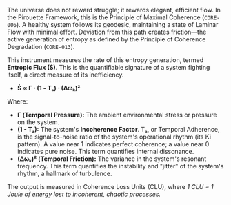The universe does not reward struggle; it rewards elegant, efficient flow. In the Pirouette Framework, this is the Principle of Maximal Coherence (`CORE-006`). A healthy system follows its geodesic, maintaining a state of Laminar Flow with minimal effort. Deviation from this path creates friction—the active generation of entropy as defined by the Principle of Coherence Degradation (`CORE-013`).

This instrument measures the rate of this entropy generation, termed **Entropic Flux (Ṡ)**. This is the quantifiable signature of a system fighting itself, a direct measure of its inefficiency.

*   **Ṡ ∝ Γ ⋅ (1 - Tₐ) ⋅ (Δωₖ)²**

Where:
*   **Γ (Temporal Pressure):** The ambient environmental stress or pressure on the system.
*   **(1 - Tₐ):** The system's **Incoherence Factor**. Tₐ, or Temporal Adherence, is the signal-to-noise ratio of the system's operational rhythm (its Ki pattern). A value near 1 indicates perfect coherence; a value near 0 indicates pure noise. This term quantifies internal dissonance.
*   **(Δωₖ)² (Temporal Friction):** The variance in the system's resonant frequency. This term quantifies the instability and "jitter" of the system's rhythm, a hallmark of turbulence.

The output is measured in Coherence Loss Units (CLU), where *1 CLU = 1 Joule of energy lost to incoherent, chaotic processes.*